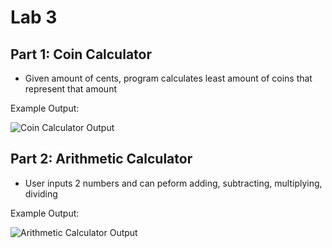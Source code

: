 # Lab 3

## **Part 1: Coin Calculator**
+ Given amount of cents, program calculates least amount of coins that represent that amount

Example Output:

![Coin Calculator Output](/../main/images/lab3_p1.png)

  
## **Part 2: Arithmetic Calculator**
+ User inputs 2 numbers and can peform adding, subtracting, multiplying, dividing

Example Output:

![Arithmetic Calculator Output](/../main/images/lab3_p2.png)

